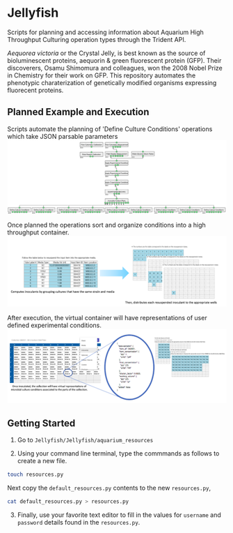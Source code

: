 # Jellyfish

Scripts for planning and accessing information about Aquarium High Throughput Culturing operation types through the Trident API.

_Aequorea victoria_ or the Crystal Jelly, is best known as the source of bioluminescent proteins, aequorin & green fluorescent protein (GFP). Their discoverers, Osamu Shimomura and colleagues, won the 2008 Nobel Prize in Chemistry for their work on GFP. This repository automates the phenotypic charaterization of genetically modified organisms expressing fluorecent proteins.

## Planned Example and Execution

Scripts automate the planning of 'Define Culture Conditions' operations which take JSON parsable parameters
![High Throughput Culturing Plan](/docs/_images/plan_example.png?raw=true "High Throughput Culturing Plan")

Once planned the operations sort and organize conditions into a high throughput container.
![Inoculate Culture Plate Example](/docs/_images/inoculate_culture_plate_example.png?raw=true "Inoculate Culture Plate Example")

After execution, the virtual container will have representations of user defined experimental conditions.
![Culture Component Representations](/docs/_images/cultureComponent_representation.png?raw=true "Culture Component Representations")

## Getting Started

1. Go to `Jellyfish/Jellyfish/aquarium_resources`

2. Using your command line terminal, type the commmands as follows to create a new file.

```bash
touch resources.py
```

Next copy the `default_resources.py` contents to the new `resources.py`,

```bash
cat default_resources.py > resources.py
```

3. Finally, use your favorite text editor to fill in the values for `username` and `password` details found in the `resources.py`.
